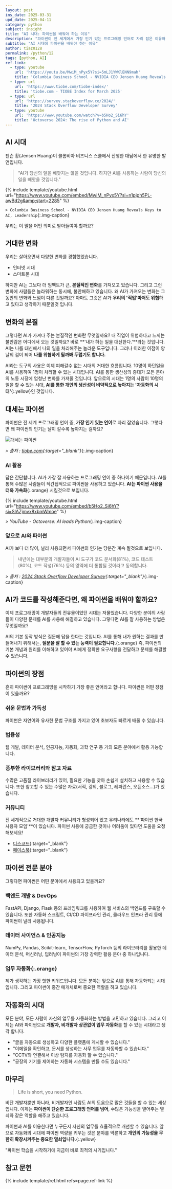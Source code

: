 ```yaml
---
layout: post
ins_date: 2025-03-31
upd_date: 2025-04-11
category: python
subject: insight
title: "AI 시대: 파이썬을 배워야 하는 이유"
description: "파이썬이 전 세계에서 가장 인기 있는 프로그래밍 언어로 자리 잡은 이유와 AI 시대에서의 역할을 살펴봅니다. 파이썬이 개발자뿐 아니라 모든 분야의 사람들에게 업무 자동화의 핵심 도구가 된 이유를 확인해보세요."
subtitle: "AI 시대에 파이썬을 배워야 하는 이유"
author: tiaz0128
permalink: /python/12
tags: [python, AI]
ref-link:
  - type: youtube
    url: 'https://youtu.be/MwiM_nPyx5Y?si=5mLJ1YWKlENN9mah'
    title: 'Columbia Business School - NVIDIA CEO Jensen Huang Reveals Keys to AI, Leadership'
  - type: url
    url: 'https://www.tiobe.com/tiobe-index/'
    title: 'tiobe.com - TIOBE Index for March 2025'
  - type: url
    url: 'https://survey.stackoverflow.co/2024/'
    title: '2024 Stack Overflow Developer Survey'
  - type: youtube
    url: 'https://www.youtube.com/watch?v=b5Ho2_Si6hY'
    title: 'Octoverse 2024: The rise of Python and AI'
---
```


## AI 시대

젠슨 황(Jensen Huang)이 콜롬비아 비즈니스 스쿨에서 진행한 대담에서 한 유명한 발언입니다.

> "AI가 당신의 일을 빼앗지는 않을 것입니다. 하지만 AI를 사용하는 사람이 당신의 일을 빼앗을 것입니다."

{% include template/youtube.html
    url="https://www.youtube.com/embed/MwiM_nPyx5Y?si=n1pjph5PL-awBd2g&amp;start=2285"
%}

`> Columbia Business School - NVIDIA CEO Jensen Huang Reveals Keys to AI, Leadership`{:.img-caption}

우리는 이 말을 어떤 의미로 받아들여야 할까요?

## 거대한 변화

우리는 살아오면서 다양한 변화를 경험했었습니다.

- 인터넷 시대
- 스마트폰 시대

하지만 AI는 그보다 더 임펙트가 큰, **본질적인 변화**를 가져오고 있습니다. 그리고 그런 변화에 사람들은 놀라워하는 동시에, 불안해하고 있습니다. 왜 AI가 가져오는 변화는 그동안의 변화와 느낌이 다른 것일까요? 아마도 그것은 AI가 **우리의 '직업'마저도 위협**하고 있다고 생각하기 때문일것 입니다.

## 변화의 본질

그렇다면 AI가 가져다 주는 본질적인 변화란 무엇일까요? 내 직업이 위험하다고 느끼는 불안감은 어디에서 오는 것일까요? 바로 **'내가 하는 일을 대신한다.'**라는 것입니다. AI는 나를 대신해서 나의 일을 처리해주는 놀라운 도구입니다. 그러나 이러한 이점이 양날의 검이 되어 **나를 위협하게 될까봐 두렵기도 합니다.**

AI라는 도구의 사용은 이제 피해갈수 없는 시대의 거대한 흐름입니다. 10명이 하던일을 AI를 사용하여 1명이 처리할 수 있는 시대입니다. AI를 통한 생산성의 증대가 모든 분야의 노동 시장에 엄청난 변화를 가져올 것입니다. 앞으로의 시대는 1명의 사람이 10명의 일을 할 수 있는 시대, **AI를 통한 개인의 생산성이 비약적으로 높아지는 '자동화의 시대'**{:.yellow}인 것입니다.

## 대세는 파이썬

파이썬은 전 세계 프로그래밍 언어 중, **가장 인기 있는 언어**로 자리 잡았습니다. 그렇다면 왜 파이썬의 인기는 날이 갈수록 높아지는 걸까요?

![대세는 파이썬](/assets/img/content/python/012/001.webp)

*> 출처 : [tiobe.com](https://www.tiobe.com/tiobe-index/){:target="_blank"}*{:.img-caption}

### AI 활용

답은 간단합니다. AI가 가장 잘 사용하는 프로그래밍 언어 중 하나이기 때문입니다. AI를 통해 수많은 사람들이 직간접적으로 파이썬을 사용하고 있습니다. **AI는 파이썬 사용을 더욱 가속화**{:.orange} 시킬것으로 보입니다.

{% include template/youtube.html
    url="https://www.youtube.com/embed/b5Ho2_Si6hY?si=SlAZjmvx8xbmWmoe"
%}

*> YouTube - Octoverse: AI leads Python*{:.img-caption}

### 앞으로 AI와 파이썬

AI가 보다 더 많이, 널리 사용되면서 파이썬의 인기는 당분간 계속 될것으로 보입니다.

> 내년에는 대부분의 개발자들이 AI 도구가 코드 문서화(81%), 코드 테스트(80%), 코드 작성(76%) 등의 영역에 더 통합될 것이라고 동의합니다.

*> 출처 : [2024 Stack Overflow Developer Survey](https://survey.stackoverflow.co/2024/){:target="_blank"}*{:.img-caption}

## AI가 코드를 작성해준다면, 왜 파이썬을 배워야 할까요?

이제 프로그래밍이 개발자들의 전유물이었던 시대는 저물었습니다. 다양한 분야의 사람들이 다양한 문제를 AI를 사용해 해결하고 있습니다. 그렇다면 AI를 잘 사용하는 방법은 무엇일까요?

AI의 기본 동작 방식은 질문에 답을 한다는 것입니다. AI를 통해 내가 원하는 결과를 만들어내기 위해서는, **질문을 잘 할 수 있는 능력이 필요합니다.**{:.orange} 즉, 파이썬의 기본 개념과 원리를 이해하고 있어야 AI에게 정확한 요구사항을 전달하고 문제를 해결할 수 있습니다.

## 파이썬의 장점

흔히 파이썬이 프로그래밍을 시작하기 가장 좋은 언어라고 합니다. 파이썬은 어떤 장점이 있을까요?

### 쉬운 문법과 가독성

파이썬은 자연어와 유사한 문법 구조를 가지고 있어 초보자도 빠르게 배울 수 있습니다.

### 범용성

웹 개발, 데이터 분석, 인공지능, 자동화, 과학 연구 등 거의 모든 분야에서 활용 가능합니다.

### 풍부한 라이브러리와 참고 자료

수많은 고품질 라이브러리가 있어, 필요한 기능을 찾아 손쉽게 설치하고 사용할 수 있습니다. 또한 참고할 수 있는 수많은 자료(서적, 강의, 블로그, 레퍼런스, 오픈소스...)가 있습니다.

### 커뮤니티

전 세계적으로 거대한 개발자 커뮤니티가 형성되어 있고 우리나라에도 **'파이썬 한국 사용자 모임'**이 있습니다. 파이썬 사용에 궁금한 것이나 어려움이 있다면 도움을 요청해보세요!

- [디스코드](https://discord.com/invite/wg7Rytx5fK){:target="_blank"}
- [페이스북](https://www.facebook.com/groups/373189689430865){:target="_blank"}

## 파이썬 전문 분야

그렇다면 파이썬은 어떤 분야에서 사용되고 있을까요?

### 백엔드 개발 & DevOps

FastAPI, Django, Flask 등의 프레임워크를 사용하여 웹 서비스의 백엔드를 구축할 수 있습니다. 또한 자동화 스크립트, CI/CD 파이프라인 관리, 클라우드 인프라 관리 등에 파이썬이 널리 사용됩니다.

### 데이터 사이언스 & 인공지능

NumPy, Pandas, Scikit-learn, TensorFlow, PyTorch 등의 라이브러리를 활용한 데이터 분석, 머신러닝, 딥러닝이 파이썬의 가장 강력한 활용 분야 중 하나입니다.

### **업무 자동화**{:.orange}

제가 생각하는 가장 핫한 키워드입니다. 모든 분야는 앞으로 AI를 통해 자동화되는 시대입니다. 그리고 파이썬이 중간 매개체로써 중요한 역할을 하고 있습니다.

## 자동화의 시대

모든 분야, 모든 사람이 자신의 업무를 자동화하는 방법을 고민하고 있습니다. 그리고 이제는 AI와 파이썬으로 **개발자, 비개발자 상관없이 업무 자동화**를 할 수 있는 시대라고 생각 합니다.

- "글을 자동으로 생성하고 다양한 플랫폼에 게시할 수 있습니다."
- "이메일을 확인하고, 문서를 생성하는 사무 업무를 자동화할 수 있습니다."
- "CCTV와 연결해서 이상 탐지를 자동화 할 수 있습니다."
- "공장의 기기를 제어하는 자동화 시스템을 만들 수도 있습니다."

## 마무리

> Life is short, you need Python.

비단 개발자뿐만 아니라, 비개발자인 사람도 AI의 도움으로 많은 것들을 할 수 있는 세상입니다. 이제는 **파이썬이 단순한 프로그래밍 언어를 넘어**, 수많은 가능성을 열어주는 열쇠와 같은 역할을 해주고 있습니다.

파이썬과 AI를 이용한다면 누구든지 자신의 업무를 효율적으로 개선할 수 있습니다. 앞으로 자동화의 시대에 파이썬 역량을 키우는 것은 분야를 막론하고 **개인의 가능성을 무한히 확장시켜주는 중요한 열쇠입니다.**{:.yellow}

"파이썬 학습을 시작하기에 지금이 바로 최적의 시기입니다."

## 참고 문헌

{% include template/ref.html refs=page.ref-link %}
